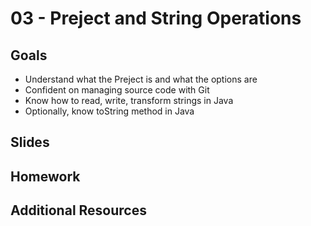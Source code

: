 # 03 - Preject and String Operations

<Teacher name="Ahmed"></Teacher>

## Goals

- Understand what the Preject is and what the options are
- Confident on managing source code with Git
- Know how to read, write, transform strings in Java
- Optionally, know toString method in Java

## Slides

## Homework

## Additional Resources


